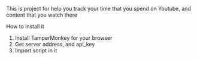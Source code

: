 <p> This is project for help you track your time that you spend on Youtube, and content that you watch there </p>

<p> How to install it </p>

<ol type="1">
	<li>Install TamperMonkey for your browser</li>
	<li>Get server address, and api_key</li>
	<li>Import script in it</li>
</ol>
